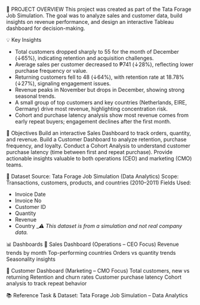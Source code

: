 📝 PROJECT OVERVIEW
This project was created as part of the Tata Forage Job Simulation.
The goal was to analyze sales and customer data, build insights on revenue performance, and design an interactive Tableau dashboard for decision-making.

💡 Key Insights
  - Total customers dropped sharply to 55 for the month of December (↓65%), indicating retention and acquisition challenges.
  - Average sales per customer decreased to ₱741 (↓28%), reflecting lower purchase frequency or value.
  - Returning customers fell to 48 (↓64%), with retention rate at 18.78% (↓27%), signaling engagement issues.
  - Revenue peaks in November but drops in December, showing strong seasonal trends.
  - A small group of top customers and key countries (Netherlands, EIRE, Germany) drive most revenue, highlighting concentration risk.
  - Cohort and purchase latency analysis show most revenue comes from early repeat buyers; engagement declines after the first month.

🎯 Objectives
Build an interactive Sales Dashboard to track orders, quantity, and revenue.
Build a Customer Dashboard to analyze retention, purchase frequency, and loyalty.
Conduct a Cohort Analysis to understand customer purchase latency (time between first and repeat purchase).
Provide actionable insights valuable to both operations (CEO) and marketing (CMO) teams.

📂 Dataset
Source: Tata Forage Job Simulation (Data Analytics)
Scope: Transactions, customers, products, and countries (2010–2011)
Fields Used:
  - Invoice Date
  - Invoice No
  - Customer ID
  - Quantity
  - Revenue
  - Country
__⚠️ This dataset is from a simulation and not real company data._

📊 Dashboards
🛒 Sales Dashboard (Operations – CEO Focus)
Revenue trends by month
Top-performing countries
Orders vs quantity trends
Seasonality insights

👥 Customer Dashboard (Marketing – CMO Focus)
Total customers, new vs returning
Retention and churn rates
Customer purchase latency
Cohort analysis to track repeat behavior

📚 Reference
Task & Dataset: Tata Forage Job Simulation – Data Analytics

